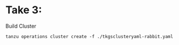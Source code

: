 # Take 3: 




Build Cluster
```
tanzu operations cluster create -f ./tkgsclusteryaml-rabbit.yaml
```
